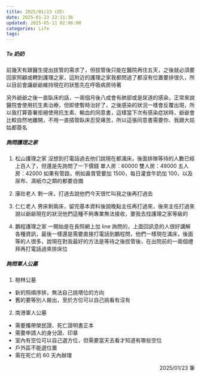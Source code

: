 ```yaml
---
title: 2025/01/23 (四)
date: 2025-01-23 22:11:36
updated: 2025-05-11 02:06:00
categories: Life
tags:
---
```


##### To 奶奶

前幾天有跟醫生提出拔管的需求了，但拔管後只能在醫院再住五天，之後就必須要回家照顧或轉到護理之家，這附近的護理之家我都問過了都沒有位置要排很久，所以目前會讓爺爺維持現在的狀態先在呼吸病房待著

另外爺爺之後一直臥床的話，一兩個月後八成會有肺部或是尿道的感染，正常來說醫院會使用抗生素治療，但即使暫時治好了，之後感染的狀況一樣會反覆出現，所以我打算簽署拒絕使用抗生素、輸血的同意書，這樣當下次有感染症狀時，爺爺會比較自然地離開，不用一直插管臥床忍受痛苦，所以這張同意書需要你、我跟大姑姑都簽名

##### 詢問護理之家

1. 松山護理之家
   沒想到打電話過去他们說現在都滿床，後面排隊等待的人數已經上百人了，但還是先詢問了一下價錢
   單人房：60000
   雙人房：49000
   五人房：42000
   如果有管路，例如鼻胃管要加 1500，每日灌食牛奶加 100，以及尿布、濕紙巾之類的都要自備

2. 康壯老人
   剩一床，打過去說他們今天很忙叫我之後再打過去

3. 仁仁老人
   男床剩兩床，留完基本資料後說晚點主任再打過來，後來主任打過來說以爺爺現在的狀況他們這種不夠專業無法接收，要我去找護理之家等級的

4. 鵬程護理之家
   一開始是在長照網上加 line 詢問的，上面回訊息的人很好講解各種資訊，最後一樣還是需要直接打電話到鵬程問，他們一樣現在滿床，後面等的人很多，說現在對我最好的方法是等待之後拔管後，在出院前的一兩個禮拜再打電話過來排床位

##### 詢問軍人公墓

1. 樹林公墓

- 新的照順序排，無法自己挑塔位的方向
- 舊的要等別人搬出，至於方位可以自己挑看有沒有

2. 南港軍人公墓

- 需要攜帶榮民證、死亡證明書正本
- 需要申請人的身分證、印章
- 室內有空位可以自己選方位，但需要當天去看才知道有哪些空位
- 戶外區不能選位置
- 需在死亡的 60 天內辦理

<div style="text-align: right">2025/01/23 筆</div>
